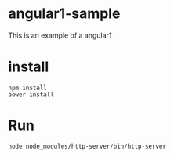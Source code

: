 # angular1-sample
This is an example of a angular1

# install
```shell
npm install
bower install
```

# Run
```shell
node node_modules/http-server/bin/http-server
```

